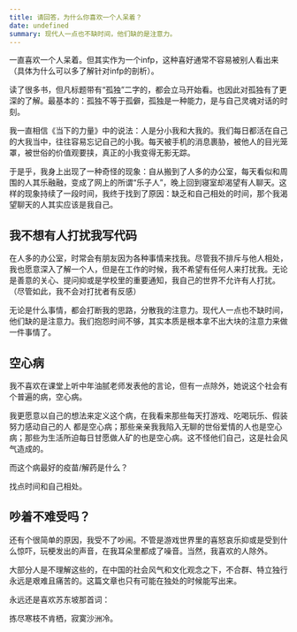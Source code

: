 ```yaml
---
title: 请回答，为什么你喜欢一个人呆着？
date: undefined
summary: 现代人一点也不缺时间，他们缺的是注意力。
---
```



一直喜欢一个人呆着。但其实作为一个infp，这种喜好通常不容易被别人看出来（具体为什么可以多了解针对infp的剖析）。

读了很多书，但凡标题带有“孤独”二字的，都会立马开始看。也因此对孤独有了更深的了解。最基本的：孤独不等于孤僻，孤独是一种能力，是与自己灵魂对话的时刻。

我一直相信《当下的力量》中的说法：人是分小我和大我的。我们每日都活在自己的大我当中，往往容易忘记自己的小我。每天被手机的消息裹胁，被他人的目光笼罩，被世俗的价值观要挟，真正的小我变得无影无踪。

于是乎，我身上出现了一种奇怪的现象：自从搬到了人多的办公室，每天看似和周围的人其乐融融，变成了网上的所谓“乐子人”，晚上回到寝室却渴望有人聊天。这样的现象持续了一段时间，我终于找到了原因：缺乏和自己相处的时间，那个我渴望聊天的人其实应该是我自己。

## 我不想有人打扰我写代码

在人多的办公室，时常会有朋友因为各种事情来找我。尽管我不排斥与他人相处，我也愿意深入了解一个人，但是在工作的时候，我不希望有任何人来打扰我。无论是善意的关心、提问抑或是学校里的重要通知，我自己的世界不允许有人打扰。（尽管如此，我不会对打扰者有反感）

无论是什么事情，都会打断我的思路，分散我的注意力。现代人一点也不缺时间，他们缺的是注意力。我们抱怨时间不够，其实本质是根本拿不出大块的注意力来做一件事情了。

## 空心病

我不喜欢在课堂上听中年油腻老师发表他的言论，但有一点除外，她说这个社会有个普遍的病，空心病。

我更愿意以自己的想法来定义这个病，在我看来那些每天打游戏、吃喝玩乐、假装努力感动自己的人 都是空心病；那些亲亲我我陷入无聊的世俗爱情的人也是空心病；那些为生活所迫每日甘愿做人矿的也是空心病。这不怪他们自己，这是社会风气造成的。

而这个病最好的疫苗/解药是什么？

找点时间和自己相处。

## 吵着不难受吗？

还有个很简单的原因，我受不了吵闹。不管是游戏世界里的喜怒哀乐抑或是受到什么惊吓，玩梗发出的声音，在我耳朵里都成了噪音。当然，我喜欢的人除外。

大部分人是不理解这些的，在中国的社会风气和文化观念之下，不合群、特立独行永远是艰难且痛苦的。这篇文章也只有可能在独处的时候能写出来。

永远还是喜欢苏东坡那首词：

拣尽寒枝不肯栖，寂寞沙洲冷。

